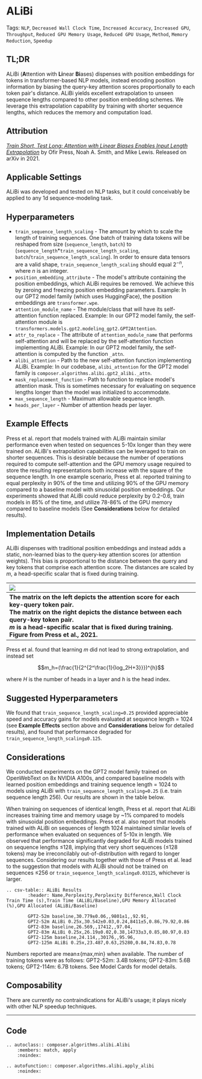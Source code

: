 # ALiBi

Tags: `NLP`, `Decreased Wall Clock Time`, `Increased Accuracy`, `Increased GPU`,
`Throughput`, `Reduced GPU Memory Usage`, `Reduced GPU Usage`, `Method`, 
`Memory Reduction`, `Speedup`

## TL;DR

ALiBi (**A**ttention with **Li**near **Bi**ases) dispenses with position embeddings for tokens in transformer-based NLP models, instead encoding position information by biasing the query-key attention scores proportionally to each token pair's distance. ALiBi yields excellent extrapolation to unseen sequence lengths compared to other position embedding schemes. We leverage this extrapolation capability by training with shorter sequence lengths, which reduces the memory and computation load.

## Attribution

[*Train Short, Test Long: Attention with Linear Biases Enables Input Length Extrapolation*](https://arxiv.org/abs/2108.12409) by Ofir Press, Noah A. Smith, and Mike Lewis. Released on arXiv in 2021.

## Applicable Settings

ALiBi was developed and tested on NLP tasks, but it could conceivably be applied to any 1d sequence-modeling task.

## Hyperparameters

- `train_sequence_length_scaling` - The amount by which to scale the length of training sequences. One batch of training data tokens will be reshaped from size (`sequence_length`, `batch`) to (`sequence_length`*`train_sequence_length_scaling`, `batch`/`train_sequence_length_scaling`). In order to ensure data tensors are a valid shape, `train_sequence_length_scaling` should equal $2^{-n}$, where *n* is an integer.
- `position_embedding_attribute` - The model's attribute containing the position embeddings, which ALiBi requires be removed. We achieve this by zeroing and freezing position embedding parameters. Example: In our GPT2 model family (which uses HuggingFace), the position embeddings are `transformer.wpe`.
- `attention_module_name` - The module/class that will have its self-attention function replaced. Example: In our GPT2 model family, the self-attention module is `transformers.models.gpt2.modeling_gpt2.GPT2Attention`.
- `attr_to_replace` - The attribute of `attention_module_name` that performs self-attention and will be replaced by the self-attention function implementing ALiBi. Example: In our GPT2 model family, the self-attention is computed by the function `_attn`.
- `alibi_attention` - Path to the new self-attention function implementing ALiBi. Example: In our codebase, `alibi_attention` for the GPT2 model family is `composer.algorithms.alibi.gpt2_alibi._attn`.
- `mask_replacement_function` - Path to function to replace model's attention mask. This is sometimes necessary for evaluating on sequence lengths longer than the model was initialized to accommodate.
- `max_sequence_length` - Maximum allowable sequence length.
- `heads_per_layer` - Number of attention heads per layer.

## Example Effects

Press et al. report that models trained with ALiBi maintain similar performance even when tested on sequences 5-10x longer than they were trained on. ALiBi's extrapolation capabilities can be leveraged to train on shorter sequences. This is desirable because the number of operations required to compute self-attention and the GPU memory usage required to store the resulting representations both increase with the square of the sequence length. In one example scenario, Press et al. reported training to equal perplexity in 90% of the time and utilizing 90% of the GPU memory compared to a baseline model with sinusoidal position embeddings. Our experiments showed that ALiBi could reduce perplexity by 0.2-0.6, train models in 85% of the time, and utilize 78-86% of the GPU memory compared to baseline models (See **Considerations** below for detailed results).

## Implementation Details

ALiBi dispenses with traditional position embeddings and instead adds a static, non-learned bias to the query-key attention scores (or attention weights). This bias is proportional to the distance between the query and key tokens that comprise each attention score. The distances are scaled by *m*, a head-specific scalar that is fixed during training.


| ![](https://storage.googleapis.com/docs.mosaicml.com/images/methods/alibi.png) |
|:--|
| **The matrix on the left depicts the attention score for each key-query token pair.<br>The matrix on the right depicts the distance between each query-key token pair.<br>*m* is a head-specific scalar that is fixed during training.<br>Figure from Press et al., 2021.** |

Press et al. found that learning *m* did not lead to strong extrapolation, and instead set

$$m_h=(\frac{1}{2^{2^\frac{1}{log_2H+3}}})^{h}$$

where $H$ is the number of heads in a layer and $h$ is the head index.

## Suggested Hyperparameters

We found that `train_sequence_length_scaling=0.25` provided appreciable speed and accuracy gains for models evaluated at sequence length = 1024 (see **Example Effects** section above and **Considerations** below for detailed results), and found that performance degraded for `train_sequence_length_scaling≤0.125`.

## Considerations

We conducted experiments on the GPT2 model family trained on OpenWebText on 8x NVIDIA A100s, and compared baseline models with learned position embeddings and training sequence length = 1024 to models using ALiBi with `train_sequence_length_scaling=0.25` (i.e. train sequence length 256). Our results are shown in the table below.

When training on sequences of identical length, Press et al. report that ALiBi increases training time and memory usage by ~1% compared to models with sinusoidal position embeddings. Press et al. also report that models trained with ALiBi on sequences of length 1024 maintained similar levels of performance when evaluated on sequences of 5-10x in length. We observed that performance significantly degraded for ALiBi models trained on sequence lengths ≤128, implying that very short sequences (≤128 tokens) may be irreconcilably out-of-distribution with regard to longer sequences. Considering our results together with those of Press et al. lead to the suggestion that models with ALiBi should not be trained on sequences ≤256 or `train_sequence_length_scaling≤0.03125`, whichever is larger.

```{eval-rst}
.. csv-table:: ALiBi Results
        :header: Name,Perplexity,Perplexity Difference,Wall Clock Train Time (s),Train Time (ALiBi/Baseline),GPU Memory Allocated (%),GPU Allocated (ALiBi/Baseline)

		GPT2-52m baseline,30.779±0.06,,9801±1,,92.91,
		GPT2-52m ALiBi 0.25x,30.542±0.03,0.24,8411±5,0.86,79.92,0.86
		GPT2-83m baseline,26.569,,17412,,97.04,
		GPT2-83m ALiBi 0.25x,26.19±0.02,0.38,14733±3,0.85,80.97,0.83
		GPT2-125m baseline,24.114,,30176,,95.96,
		GPT2-125m ALiBi 0.25x,23.487,0.63,25280,0.84,74.83,0.78
```

Numbers reported are mean±{max,min} when available. The number of training tokens were as follows: GPT2-52m: 3.4B tokens; GPT2-83m: 5.6B tokens; GPT2-114m: 6.7B tokens. See Model Cards for model details. 

## Composability

There are currently no contraindications for ALiBi's usage; it plays nicely with other NLP speedup techniques.

---

## Code

```{eval-rst}
.. autoclass:: composer.algorithms.alibi.Alibi
    :members: match, apply
    :noindex:

.. autofunction:: composer.algorithms.alibi.apply_alibi
    :noindex:
```
